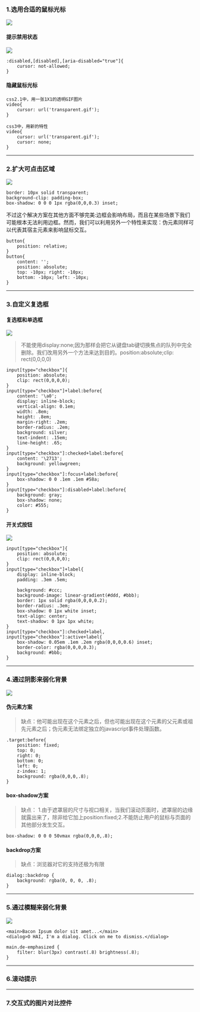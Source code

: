 ### 1.选用合适的鼠标光标
<img src="imgs/001.png" />

#### 提示禁用状态
<img src="imgs/002.png" />

	:disabled,[disabled],[aria-disabled="true"]{
		cursor: not-allowed;
	}

#### 隐藏鼠标光标
	
	css2.1中，用一张1X1的透明GIF图片
	video{
		cursor: url('transparent.gif');
	}
	
	css3中，用新的特性
	video{
		cursor: url('transparent.gif');
		cursor: none;
	}

----------

### 2.扩大可点击区域
<img src="imgs/003.png" />

	border: 10px solid transparent;
	background-clip: padding-box;
	box-shadow: 0 0 0 1px rgba(0,0,0.3) inset;

不过这个解决方案在其他方面不够完美:边框会影响布局，而且在某些场景下我们可能根本无法利用边框。然而，我们可以利用另外一个特性来实现：伪元素同样可以代表其宿主元素来影响鼠标交互。
	
	button{
		position: relative;
	}
	button{
		content: '';
		position: absolute;
		top: -10px; right: -10px;
		bottom: -10px; left: -10px;
	}

----------

### 3.自定义复选框
#### 复选框和单选框
<img src="imgs/004.png" />

> 不能使用display:none;因为那样会把它从键盘tab键切换焦点的队列中完全删除。我们改用另外一个方法来达到目的。position:absolute;clip: rect(0,0,0,0)

	input[type="checkbox"]{
		position: absolute;
		clip: rect(0,0,0,0);
	}
	input[type="checkbox"]+label:before{
		content: '\a0';
		display: inline-block;
		vertical-align: 0.1em;
		width: .8em;
		height: .8em;
		margin-right: .2em;
		border-radius: .2em;
		background: silver;
		text-indent: .15em;
		line-height: .65;
	}
	input[type="checkbox"]:checked+label:before{
		content: '\2713';
		background: yellowgreen;
	}
	input[type="checkbox"]:focus+label:before{
		box-shadow: 0 0 .1em .1em #58a;
	}
	input[type="checkbox"]:disabled+label:before{
		background: gray;
		box-shadow: none;
		color: #555;
	}

#### 开关式按钮
<img src="imgs/005.png" />
	
	input[type="checkbox"]{
		position: absolute;
		clip: rect(0,0,0,0);
	}
	input[type="checkbox"]+label{
		display: inline-block;
		padding: .3em .5em;

		background: #ccc;
		background-image: linear-gradient(#ddd, #bbb);
		border: 1px solid rgba(0,0,0,0.2);
		border-radius: .3em;
		box-shadow: 0 1px white inset;
		text-align: center;
		text-shadow: 0 1px 1px white;
	}
	input[type="checkbox"]:checked+label,
	input[type="checkbox"]:active+label{
		box-shadow: 0.05em .1em .2em rgba(0,0,0,0.6) inset;
		border-color: rgba(0,0,0,0.3);
		background: #bbb;
	}

----------

### 4.通过阴影来弱化背景
<img src="imgs/006.png" />

#### 伪元素方案
> 缺点：他可能出现在这个元素之后，但也可能出现在这个元素的父元素或祖先元素之后；伪元素无法绑定独立的javascript事件处理函数。

	.target:before{
		position: fixed;
		top: 0;
		right: 0;
		bottom: 0;
		left: 0;
		z-index: 1;
		background: rgba(0,0,0,.8);
	}
	
#### box-shadow方案
> 缺点：	1.由于遮罩层的尺寸与视口相关，当我们滚动页面时，遮罩层的边缘就露出来了，除非给它加上position:fixed;2.不能防止用户的鼠标与页面的其他部分发生交互。

	box-shadow: 0 0 0 50vmax rgba(0,0,0,.8);

#### backdrop方案
> 缺点：浏览器对它的支持还极为有限

	dialog::backdrop {
		background: rgba(0, 0, 0, .8);
	}

----------

### 5.通过模糊来弱化背景
<img src="imgs/007.png" />

	<main>Bacon Ipsum dolor sit amet...</main>
	<dialog>O HAI, I'm a dialog. Click on me to dismiss.</dialog>

	main.de-emphasized {
		filter: blur(3px) contrast(.8) brightness(.8);
	}

----------

### 6.滚动提示




----------

### 7.交互式的图片对比控件

